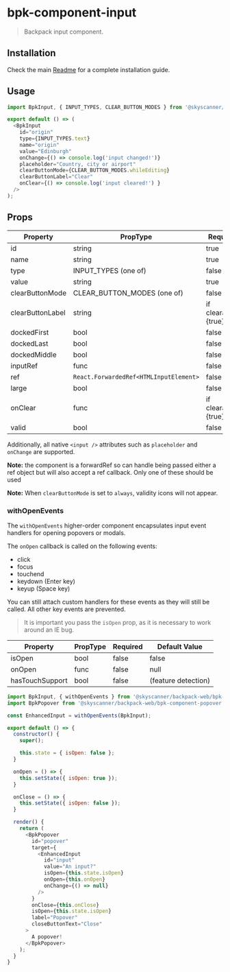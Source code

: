 # bpk-component-input

> Backpack input component.

## Installation

Check the main [Readme](https://github.com/skyscanner/backpack#usage) for a complete installation guide.

## Usage

```js
import BpkInput, { INPUT_TYPES, CLEAR_BUTTON_MODES } from '@skyscanner/backpack-web/bpk-component-input';

export default () => (
  <BpkInput
    id="origin"
    type={INPUT_TYPES.text}
    name="origin"
    value="Edinburgh"
    onChange={() => console.log('input changed!')}
    placeholder="Country, city or airport"
    clearButtonMode={CLEAR_BUTTON_MODES.whileEditing}
    clearButtonLabel="Clear"
    onClear={() => console.log('input cleared!') }
  />
);
```

## Props

| Property         | PropType             | Required                  | Default Value            |
| ---------------- | -------------------------- | ------------------- | ------------------------ |
| id               | string                     | true                | -                        |
| name             | string                     | true                | -                        |
| type             | INPUT_TYPES (one of)       | false               | INPUT_TYPES.text         |
| value            | string                     | true                | -                        |
| clearButtonMode  | CLEAR_BUTTON_MODES (one of)| false               | CLEAR_BUTTON_MODES.never |
| clearButtonLabel | string                     | if clearable={true} | null                     |
| dockedFirst      | bool                       | false               | false                    |
| dockedLast       | bool                       | false               | false                    |
| dockedMiddle     | bool                       | false               | false                    |
| inputRef         | func                   | false               | null                     |
| ref         | `React.ForwardedRef<HTMLInputElement>`                    | false               | null                     |
| large            | bool                       | false               | false                    |
| onClear          | func                       | if clearable={true} | null                     |
| valid            | bool                       | false               | null                     |

Additionally, all native `<input />` attributes such as `placeholder` and `onChange` are supported.

**Note:** the component is a forwardRef so can handle being passed either a ref object but will also accept a ref callback. Only one of these should be used

**Note:** When `clearButtonMode` is set to `always`, validity icons will not appear.

### withOpenEvents

The `withOpenEvents` higher-order component encapsulates input event handlers for opening popovers or modals.

The `onOpen` callback is called on the following events:

* click
* focus
* touchend
* keydown (Enter key)
* keyup (Space key)

You can still attach custom handlers for these events as they will still be called. All other key events are prevented.

> It is important you pass the `isOpen` prop, as it is necessary to work around an IE bug.

| Property        | PropType             | Required  | Default Value       |
| --------------- | -------------------- | --------- | ------------------- |
| isOpen          | bool                 | false     | false               |
| onOpen          | func                 | false     | null                |
| hasTouchSupport | bool                 | false     | (feature detection) |

```js
import BpkInput, { withOpenEvents } from '@skyscanner/backpack-web/bpk-component-input';
import BpkPopover from '@skyscanner/backpack-web/bpk-component-popover';

const EnhancedInput = withOpenEvents(BpkInput);

export default () => {
  constructor() {
    super();

    this.state = { isOpen: false };
  }

  onOpen = () => {
    this.setState({ isOpen: true });
  }

  onClose = () => {
    this.setState({ isOpen: false });
  }

  render() {
    return (
      <BpkPopover
        id="popover"
        target={
          <EnhancedInput
            id="input"
            value="An input?"
            isOpen={this.state.isOpen}
            onOpen={this.onOpen}
            onChange={() => null}
          />
        }
        onClose={this.onClose}
        isOpen={this.state.isOpen}
        label="Popover"
        closeButtonText="Close"
      >
        A popover!
      </BpkPopover>
    );
  }
}
```
